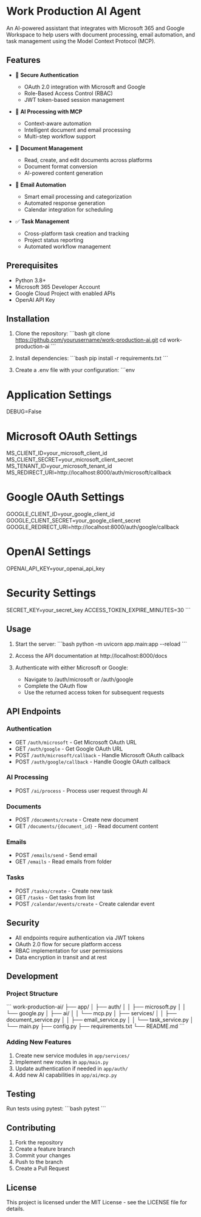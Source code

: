 # Work Production AI Agent

An AI-powered assistant that integrates with Microsoft 365 and Google Workspace to help users with document processing, email automation, and task management using the Model Context Protocol (MCP).

## Features

- 🔐 **Secure Authentication**
  - OAuth 2.0 integration with Microsoft and Google
  - Role-Based Access Control (RBAC)
  - JWT token-based session management

- 🤖 **AI Processing with MCP**
  - Context-aware automation
  - Intelligent document and email processing
  - Multi-step workflow support

- 📄 **Document Management**
  - Read, create, and edit documents across platforms
  - Document format conversion
  - AI-powered content generation

- 📧 **Email Automation**
  - Smart email processing and categorization
  - Automated response generation
  - Calendar integration for scheduling

- ✅ **Task Management**
  - Cross-platform task creation and tracking
  - Project status reporting
  - Automated workflow management

## Prerequisites

- Python 3.8+
- Microsoft 365 Developer Account
- Google Cloud Project with enabled APIs
- OpenAI API Key

## Installation

1. Clone the repository:
\`\`\`bash
git clone https://github.com/yourusername/work-production-ai.git
cd work-production-ai
\`\`\`

2. Install dependencies:
\`\`\`bash
pip install -r requirements.txt
\`\`\`

3. Create a .env file with your configuration:
\`\`\`env
# Application Settings
DEBUG=False

# Microsoft OAuth Settings
MS_CLIENT_ID=your_microsoft_client_id
MS_CLIENT_SECRET=your_microsoft_client_secret
MS_TENANT_ID=your_microsoft_tenant_id
MS_REDIRECT_URI=http://localhost:8000/auth/microsoft/callback

# Google OAuth Settings
GOOGLE_CLIENT_ID=your_google_client_id
GOOGLE_CLIENT_SECRET=your_google_client_secret
GOOGLE_REDIRECT_URI=http://localhost:8000/auth/google/callback

# OpenAI Settings
OPENAI_API_KEY=your_openai_api_key

# Security Settings
SECRET_KEY=your_secret_key
ACCESS_TOKEN_EXPIRE_MINUTES=30
\`\`\`

## Usage

1. Start the server:
\`\`\`bash
python -m uvicorn app.main:app --reload
\`\`\`

2. Access the API documentation at http://localhost:8000/docs

3. Authenticate with either Microsoft or Google:
   - Navigate to /auth/microsoft or /auth/google
   - Complete the OAuth flow
   - Use the returned access token for subsequent requests

## API Endpoints

### Authentication
- GET `/auth/microsoft` - Get Microsoft OAuth URL
- GET `/auth/google` - Get Google OAuth URL
- POST `/auth/microsoft/callback` - Handle Microsoft OAuth callback
- POST `/auth/google/callback` - Handle Google OAuth callback

### AI Processing
- POST `/ai/process` - Process user request through AI

### Documents
- POST `/documents/create` - Create new document
- GET `/documents/{document_id}` - Read document content

### Emails
- POST `/emails/send` - Send email
- GET `/emails` - Read emails from folder

### Tasks
- POST `/tasks/create` - Create new task
- GET `/tasks` - Get tasks from list
- POST `/calendar/events/create` - Create calendar event

## Security

- All endpoints require authentication via JWT tokens
- OAuth 2.0 flow for secure platform access
- RBAC implementation for user permissions
- Data encryption in transit and at rest

## Development

### Project Structure
\`\`\`
work-production-ai/
├── app/
│   ├── auth/
│   │   ├── microsoft.py
│   │   └── google.py
│   ├── ai/
│   │   └── mcp.py
│   ├── services/
│   │   ├── document_service.py
│   │   ├── email_service.py
│   │   └── task_service.py
│   └── main.py
├── config.py
├── requirements.txt
└── README.md
\`\`\`

### Adding New Features

1. Create new service modules in `app/services/`
2. Implement new routes in `app/main.py`
3. Update authentication if needed in `app/auth/`
4. Add new AI capabilities in `app/ai/mcp.py`

## Testing

Run tests using pytest:
\`\`\`bash
pytest
\`\`\`

## Contributing

1. Fork the repository
2. Create a feature branch
3. Commit your changes
4. Push to the branch
5. Create a Pull Request

## License

This project is licensed under the MIT License - see the LICENSE file for details.
